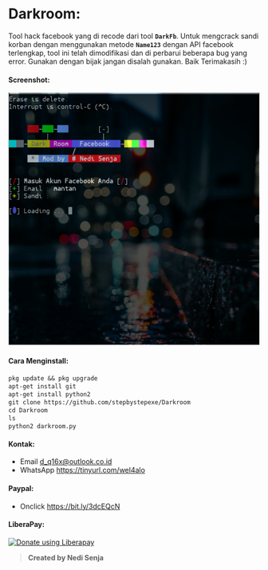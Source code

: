 # Darkroom:
Tool hack facebook yang di recode dari tool **```DarkFb```**. Untuk mengcrack sandi korban dengan menggunakan metode **```Name123```** dengan API facebook terlengkap, tool ini telah dimodifikasi dan di perbarui beberapa bug yang error. Gunakan dengan bijak jangan disalah gunakan. Baik Terimakasih :)
#### Screenshot:
![](./Skrinsut.png)
#### Cara Menginstall:
```
pkg update && pkg upgrade
apt-get install git
apt-get install python2
git clone https://github.com/stepbystepexe/Darkroom
cd Darkroom
ls
python2 darkroom.py
```
#### Kontak:
+ Email d_q16x@outlook.co.id
+ WhatsApp https://tinyurl.com/wel4alo
#### Paypal:
+ Onclick https://bit.ly/3dcEQcN
#### LiberaPay:
<noscript><a href="https://liberapay.com/stepbystepexe/donate"><img alt="Donate using Liberapay" src="https://liberapay.com/assets/widgets/donate.svg"></a></noscript>
>**Created by Nedi Senja**
